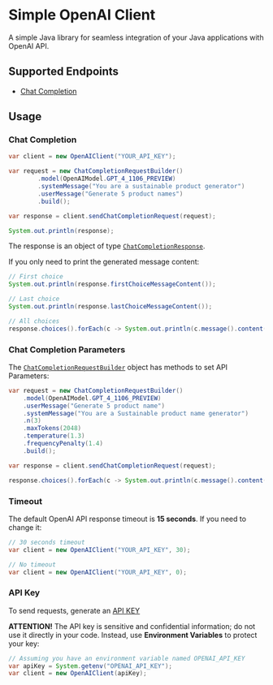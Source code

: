 # Simple OpenAI Client

A simple Java library for seamless integration of your Java applications with OpenAI API.

## Supported Endpoints
- [Chat Completion](https://platform.openai.com/docs/api-reference/chat/create)

## Usage

### Chat Completion

```java
var client = new OpenAIClient("YOUR_API_KEY");

var request = new ChatCompletionRequestBuilder()
        .model(OpenAIModel.GPT_4_1106_PREVIEW)
        .systemMessage("You are a sustainable product generator")
        .userMessage("Generate 5 product names")
        .build();

var response = client.sendChatCompletionRequest(request);

System.out.println(response);
```

The response is an object of type [`ChatCompletionResponse`](src/main/java/br/com/rcaneppele/openai/chatcompletion/response/ChatCompletionResponse.java).

If you only need to print the generated message content:

```java
// First choice
System.out.println(response.firstChoiceMessageContent());

// Last choice
System.out.println(response.lastChoiceMessageContent());

// All choices
response.choices().forEach(c -> System.out.println(c.message().content()));
```

### Chat Completion Parameters

The [`ChatCompletionRequestBuilder`](src/main/java/br/com/rcaneppele/openai/chatcompletion/request/ChatCompletionRequestBuilder.java) object has methods to set API Parameters:

```java
var request = new ChatCompletionRequestBuilder()
    .model(OpenAIModel.GPT_4_1106_PREVIEW)
    .userMessage("Generate 5 product name")
    .systemMessage("You are a Sustainable product name generator")
    .n(3)
    .maxTokens(2048)
    .temperature(1.3)
    .frequencyPenalty(1.4)
    .build();

var response = client.sendChatCompletionRequest(request);

response.choices().forEach(c -> System.out.println(c.message().content()));
```

### Timeout

The default OpenAI API response timeout is **15 seconds**. If you need to change it:

```java
// 30 seconds timeout
var client = new OpenAIClient("YOUR_API_KEY", 30);

// No timeout
var client = new OpenAIClient("YOUR_API_KEY", 0);
```

### API Key

To send requests, generate an [API KEY](https://platform.openai.com/api-keys)

**ATTENTION!** The API key is sensitive and confidential information; do not use it directly in your code. Instead, use **Environment Variables** to protect your key:

```java
// Assuming you have an environment variable named OPENAI_API_KEY
var apiKey = System.getenv("OPENAI_API_KEY");
var client = new OpenAIClient(apiKey);
```

